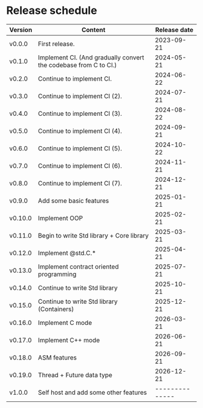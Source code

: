 # Release schedule

| Version | Content                                                          | Release date |
|---------|------------------------------------------------------------------|--------------|
| v0.0.0  | First release.                                                   | 2023-09-21   |
| v0.1.0  | Implement CI. (And gradually convert the codebase from C to CI.) | 2024-05-21   |
| v0.2.0  | Continue to implement CI.                                        | 2024-06-22   |
| v0.3.0  | Continue to implement CI (2).                                    | 2024-07-21   |
| v0.4.0  | Continue to implement CI (3).                                    | 2024-08-22   |
| v0.5.0  | Continue to implement CI (4).                                    | 2024-09-21   |
| v0.6.0  | Continue to implement CI (5).                                    | 2024-10-22   |
| v0.7.0  | Continue to implement CI (6).                                    | 2024-11-21   |
| v0.8.0  | Continue to implement CI (7).                                    | 2024-12-21   |
| v0.9.0  | Add some basic features                                          | 2025-01-21   |
| v0.10.0 | Implement OOP                                                    | 2025-02-21   |
| v0.11.0 | Begin to write Std library + Core library                        | 2025-03-21   |
| v0.12.0 | Implement @std.C.*                                               | 2025-04-21   |
| v0.13.0 | Implement contract oriented programming                          | 2025-07-21   |
| v0.14.0 | Continue to write Std library                                    | 2025-10-21   |
| v0.15.0 | Continue to write Std library (Containers)                       | 2025-12-21   |
| v0.16.0 | Implement C mode                                                 | 2026-03-21   |
| v0.17.0 | Implement C++ mode                                               | 2026-06-21   |
| v0.18.0 | ASM features                                                     | 2026-09-21   |
| v0.19.0 | Thread + Future data type                                        | 2026-12-21   |
| v1.0.0  | Self host and add some other features                            |--------------|
